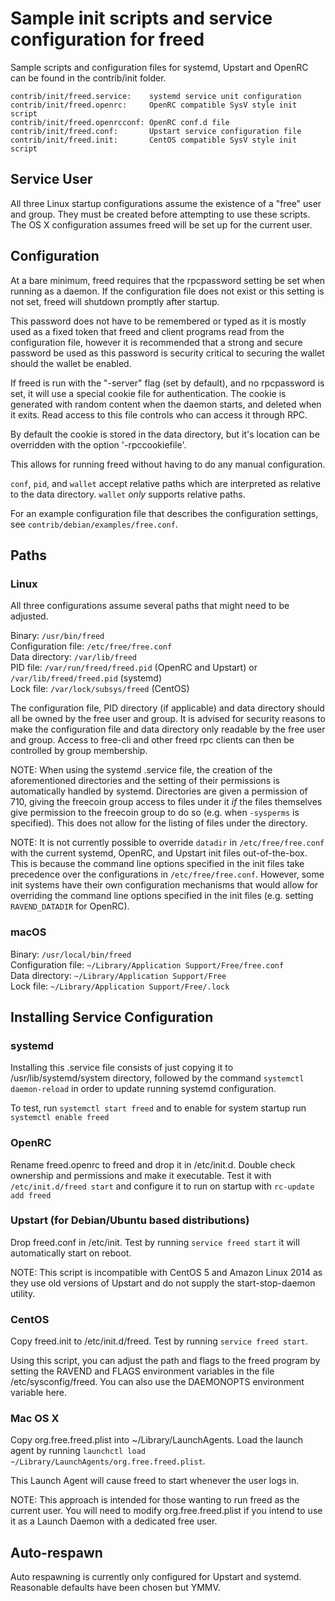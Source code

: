 Sample init scripts and service configuration for freed
==========================================================

Sample scripts and configuration files for systemd, Upstart and OpenRC
can be found in the contrib/init folder.

    contrib/init/freed.service:    systemd service unit configuration
    contrib/init/freed.openrc:     OpenRC compatible SysV style init script
    contrib/init/freed.openrcconf: OpenRC conf.d file
    contrib/init/freed.conf:       Upstart service configuration file
    contrib/init/freed.init:       CentOS compatible SysV style init script

Service User
---------------------------------

All three Linux startup configurations assume the existence of a "free" user
and group.  They must be created before attempting to use these scripts.
The OS X configuration assumes freed will be set up for the current user.

Configuration
---------------------------------

At a bare minimum, freed requires that the rpcpassword setting be set
when running as a daemon.  If the configuration file does not exist or this
setting is not set, freed will shutdown promptly after startup.

This password does not have to be remembered or typed as it is mostly used
as a fixed token that freed and client programs read from the configuration
file, however it is recommended that a strong and secure password be used
as this password is security critical to securing the wallet should the
wallet be enabled.

If freed is run with the "-server" flag (set by default), and no rpcpassword is set,
it will use a special cookie file for authentication. The cookie is generated with random
content when the daemon starts, and deleted when it exits. Read access to this file
controls who can access it through RPC.

By default the cookie is stored in the data directory, but it's location can be overridden
with the option '-rpccookiefile'.

This allows for running freed without having to do any manual configuration.

`conf`, `pid`, and `wallet` accept relative paths which are interpreted as
relative to the data directory. `wallet` *only* supports relative paths.

For an example configuration file that describes the configuration settings,
see `contrib/debian/examples/free.conf`.

Paths
---------------------------------

### Linux

All three configurations assume several paths that might need to be adjusted.

Binary:              `/usr/bin/freed`  
Configuration file:  `/etc/free/free.conf`  
Data directory:      `/var/lib/freed`  
PID file:            `/var/run/freed/freed.pid` (OpenRC and Upstart) or `/var/lib/freed/freed.pid` (systemd)  
Lock file:           `/var/lock/subsys/freed` (CentOS)  

The configuration file, PID directory (if applicable) and data directory
should all be owned by the free user and group.  It is advised for security
reasons to make the configuration file and data directory only readable by the
free user and group.  Access to free-cli and other freed rpc clients
can then be controlled by group membership.

NOTE: When using the systemd .service file, the creation of the aforementioned
directories and the setting of their permissions is automatically handled by
systemd. Directories are given a permission of 710, giving the freecoin group
access to files under it _if_ the files themselves give permission to the
freecoin group to do so (e.g. when `-sysperms` is specified). This does not allow
for the listing of files under the directory.

NOTE: It is not currently possible to override `datadir` in
`/etc/free/free.conf` with the current systemd, OpenRC, and Upstart init
files out-of-the-box. This is because the command line options specified in the
init files take precedence over the configurations in
`/etc/free/free.conf`. However, some init systems have their own
configuration mechanisms that would allow for overriding the command line
options specified in the init files (e.g. setting `RAVEND_DATADIR` for
OpenRC).

### macOS

Binary:              `/usr/local/bin/freed`  
Configuration file:  `~/Library/Application Support/Free/free.conf`  
Data directory:      `~/Library/Application Support/Free`  
Lock file:           `~/Library/Application Support/Free/.lock`  

Installing Service Configuration
-----------------------------------

### systemd

Installing this .service file consists of just copying it to
/usr/lib/systemd/system directory, followed by the command
`systemctl daemon-reload` in order to update running systemd configuration.

To test, run `systemctl start freed` and to enable for system startup run
`systemctl enable freed`

### OpenRC

Rename freed.openrc to freed and drop it in /etc/init.d.  Double
check ownership and permissions and make it executable.  Test it with
`/etc/init.d/freed start` and configure it to run on startup with
`rc-update add freed`

### Upstart (for Debian/Ubuntu based distributions)

Drop freed.conf in /etc/init.  Test by running `service freed start`
it will automatically start on reboot.

NOTE: This script is incompatible with CentOS 5 and Amazon Linux 2014 as they
use old versions of Upstart and do not supply the start-stop-daemon utility.

### CentOS

Copy freed.init to /etc/init.d/freed. Test by running `service freed start`.

Using this script, you can adjust the path and flags to the freed program by
setting the RAVEND and FLAGS environment variables in the file
/etc/sysconfig/freed. You can also use the DAEMONOPTS environment variable here.

### Mac OS X

Copy org.free.freed.plist into ~/Library/LaunchAgents. Load the launch agent by
running `launchctl load ~/Library/LaunchAgents/org.free.freed.plist`.

This Launch Agent will cause freed to start whenever the user logs in.

NOTE: This approach is intended for those wanting to run freed as the current user.
You will need to modify org.free.freed.plist if you intend to use it as a
Launch Daemon with a dedicated free user.

Auto-respawn
-----------------------------------

Auto respawning is currently only configured for Upstart and systemd.
Reasonable defaults have been chosen but YMMV.
